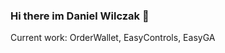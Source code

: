 ### Hi there im Daniel Wilczak 👋

Current work: OrderWallet, EasyControls, EasyGA

<!--
**danielwilczak101/danielwilczak101** is a ✨ _special_ ✨ repository because its `README.md` (this file) appears on your GitHub profile.
-->
